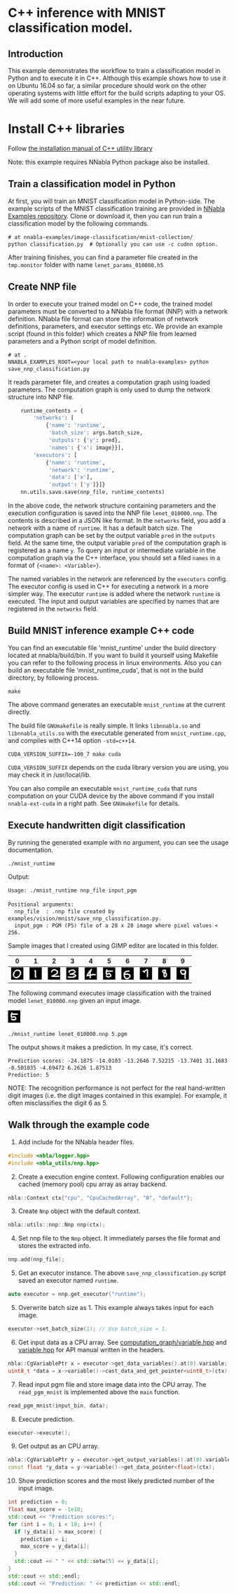 # C++ inference with MNIST classification model.

## Introduction

This example demonstrates the workflow to train a classification model in Python and to execute it in C++. Although this example shows how to use it on Ubuntu 16.04 so far, a similar procedure should work on the other operating systems with little effort for the build scripts adapting to your OS. We will add some of more useful examples in the near future.

# Install C++ libraries

Follow [the installation manual of C++ utility library](../../../doc/build/build.md)

Note: this example requires NNabla Python package also be installed.

## Train a classification model in Python
At first, you will train an MNIST classification model in Python-side. The example scripts of the MNIST classification training are provided in [NNabla Examples repository](https://github.com/sony/nnabla-examples). Clone or download it, then you can run train a classification model by the following commands.

```shell
# at nnabla-examples/image-classification/mnist-collection/
python classification.py  # Optionally you can use -c cudnn option.
```

After training finishes, you can find a parameter file created in the `tmp.monitor` folder with name `lenet_params_010000.h5`

## Create NNP file

In order to execute your trained model on C++ code, the trained model parameters must be converted to a NNabla file format (NNP) with a network definition. NNabla file format can store the information of network definitions, parameters, and executor settings etc. We provide an example script (found in this folder) which creates a NNP file from learned parameters and a Python script of model definition.

```shell
# at .
NNABLA_EXAMPLES_ROOT=<your local path to nnabla-examples> python save_nnp_classification.py
```

It reads parameter file, and creates a computation graph using loaded parameters. The computation graph is only used to dump the network structure into NNP file.

```python
    runtime_contents = {
        'networks': [
            {'name': 'runtime',
             'batch_size': args.batch_size,
             'outputs': {'y': pred},
             'names': {'x': image}}],
        'executors': [
            {'name': 'runtime',
             'network': 'runtime',
             'data': ['x'],
             'output': ['y']}]}
    nn.utils.save.save(nnp_file, runtime_contents)
```
In the above code, the network structure containing parameters and the execution configuration is saved into the NNP file `lenet_010000.nnp`. The contents is described in a JSON like format. In the `networks` field, you add a network with a name of `runtime`. It has a default batch size. The computation graph can be set by the output variable `pred` in the `outputs` field. At the same time, the output variable `pred` of the computation graph is registered as a name `y`. To query an input or intermediate variable in the computation graph via the C++ interface, you should set a filed `names` in a format of `{<name>: <Variable>}`.

The named variables in the network are referenced by the `executors` config. The executor config is used in C++ for executing a network in a more simpler way. The executor `runtime` is added where the network `runtime` is executed. The input and output variables are specified by names that are registered in the `networks` field.

## Build MNIST inference example C++ code
You can find an executable file 'mnist_runtime' under the build directory located at nnabla/build/bin.
If you want to build it yourself using Makefile you can refer to the following process in linux environments.
Also you can build an executable file 'mnist_runtime_cuda', that is not in the build directory,  by following process.


```shell
make
```

The above command generates an executable `mnist_runtime` at the current directly.

The build file `GNUmakefile` is really simple. It links `libnnabla.so` and `libnnabla_utils.so` with the executable generated from `mnist_runtime.cpp`, and compiles with C++14 option `-std=c++14`.

```shell
CUDA_VERSION_SUFFIX=-100_7 make cuda
```
`CUDA_VERSION_SUFFIX` depends on the cuda library version you are using, you may check it in /usr/local/lib.

You can also compile an executable `mnist_runtime_cuda` that runs computation on your CUDA device by the above command if you install `nnabla-ext-cuda` in a right path. See `GNUmakefile` for details.


## Execute handwritten digit classification

By running the generated example with no argument, you can see the usage documentation.

```shell
./mnist_runtime
```

Output:
```
Usage: ./mnist_runtime nnp_file input_pgm

Positional arguments:
  nnp_file  : .nnp file created by examples/vision/mnist/save_nnp_classification.py.
  input_pgm : PGM (P5) file of a 28 x 28 image where pixel values < 256.
```

Sample images that I created using GIMP editor are located in this folder.

0 | 1 | 2 | 3 | 4 | 5 | 6 | 7 | 8 | 9
:---:|:---:|:---:|:---:|:---:|:---:|:---:|:---:|:---:|:---:
![0](./original_images/0.png "0")|![1](./original_images/1.png "1")|![2](./original_images/2.png "2")|![3](./original_images/3.png "3")|![4](./original_images/4.png "4")|![5](./original_images/5.png "5")|![6](./original_images/6.png "6")|![7](./original_images/7.png "7")|![8](./original_images/8.png "8")|![9](./original_images/9.png "9")

The following command executes image classification with the trained model `lenet_010000.nnp` given an input image.

![5](./original_images/5.png "5")

```shell
./mnist_runtime lenet_010000.nnp 5.pgm
```

The output shows it makes a prediction. In my case, it's correct.
```
Prediction scores: -24.1875 -14.0103 -13.2646 7.52215 -13.7401 31.1683 -0.501035 -4.69472 6.2626 1.87513
Prediction: 5
```
NOTE: The recognition performance is not perfect for the real hand-written digit images (i.e. the digit images contained in this example). For example, it often misclassifies the digit 6 as 5.

## Walk through the example code

1. Add include for the NNabla header files.
```c++
#include <nbla/logger.hpp>
#include <nbla_utils/nnp.hpp>
```

2. Create a execution engine context. Following configuration enables our cached (memory pool) cpu array as array backend.
```c++
nbla::Context ctx{"cpu", "CpuCachedArray", "0", "default"};
```

3. Create `Nnp` object with the default context.
```c++
nbla::utils::nnp::Nnp nnp(ctx);
```

4. Set nnp file to the `Nnp` object. It immediately parses the file format and stores the extracted info.
```c++
nnp.add(nnp_file);
```

5. Get an executor instance. The above `save_nnp_classification.py` script saved an executor named `runtime`.
```c++
auto executor = nnp.get_executor("runtime");
```

5. Overwrite batch size as 1. This example always takes input for each image.
```c++
executor->set_batch_size(1); // Use batch_size = 1.
```

6. Get input data as a CPU array. See [computation_graph/variable.hpp](../../../include/nbla/computation_graph/variable.hpp) and [variable.hpp](../../../include/nbla/variable.hpp) for API manual written in the headers.
```c++
nbla::CgVariablePtr x = executor->get_data_variables().at(0).variable;
uint8_t *data = x->variable()->cast_data_and_get_pointer<uint8_t>(ctx);
```

7. Read input pgm file and store image data into the CPU array. The `read_pgm_mnist` is implemented above the `main` function.
```c++
read_pgm_mnist(input_bin, data);
```

8. Execute prediction.
```c++
executor->execute();
```

9. Get output as an CPU array.
```c++
nbla::CgVariablePtr y = executor->get_output_variables().at(0).variable;
const float *y_data = y->variable()->get_data_pointer<float>(ctx);
```

10. Show prediction scores and the most likely predicted number of the input image.
```c++
int prediction = 0;
float max_score = -1e10;
std::cout << "Prediction scores:";
for (int i = 0; i < 10; i++) {
  if (y_data[i] > max_score) {
	prediction = i;
	max_score = y_data[i];
  }
  std::cout << " " << std::setw(5) << y_data[i];
}
std::cout << std::endl;
std::cout << "Prediction: " << prediction << std::endl;
```
